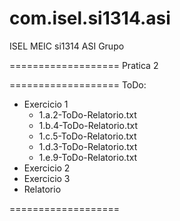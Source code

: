 com.isel.si1314.asi
===================
ISEL MEIC si1314 ASI Grupo

===================
Pratica 2

===================
ToDo:
*  Exercicio 1
	*  1.a.2-ToDo-Relatorio.txt
	*  1.b.4-ToDo-Relatorio.txt
	*  1.c.5-ToDo-Relatorio.txt
	*  1.d.3-ToDo-Relatorio.txt
	*  1.e.9-ToDo-Relatorio.txt		
*  Exercicio 2
*  Exercicio 3
*  Relatorio 

===================
